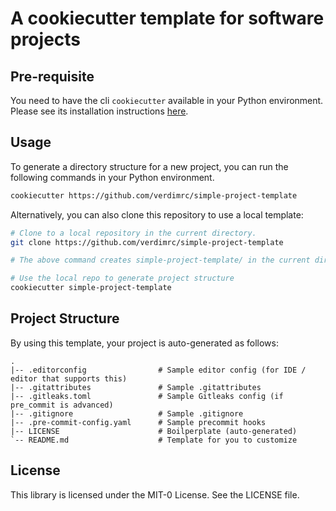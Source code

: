 # A cookiecutter template for software projects

## Pre-requisite

You need to have the cli `cookiecutter` available in your Python environment. Please see its
installation instructions [here](https://cookiecutter.readthedocs.io/en/latest/installation.html).

## Usage

To generate a directory structure for a new project, you can run the following commands in your
Python environment.

```bash
cookiecutter https://github.com/verdimrc/simple-project-template
```

Alternatively, you can also clone this repository to use a local template:

```bash
# Clone to a local repository in the current directory.
git clone https://github.com/verdimrc/simple-project-template

# The above command creates simple-project-template/ in the current dir.

# Use the local repo to generate project structure
cookiecutter simple-project-template
```

## Project Structure

By using this template, your project is auto-generated as follows:

```text
.
|-- .editorconfig                # Sample editor config (for IDE / editor that supports this)
|-- .gitattributes               # Sample .gitattributes
|-- .gitleaks.toml               # Sample Gitleaks config (if pre_commit is advanced)
|-- .gitignore                   # Sample .gitignore
|-- .pre-commit-config.yaml      # Sample precommit hooks
|-- LICENSE                      # Boilperplate (auto-generated)
`-- README.md                    # Template for you to customize
```

## License

This library is licensed under the MIT-0 License. See the LICENSE file.
